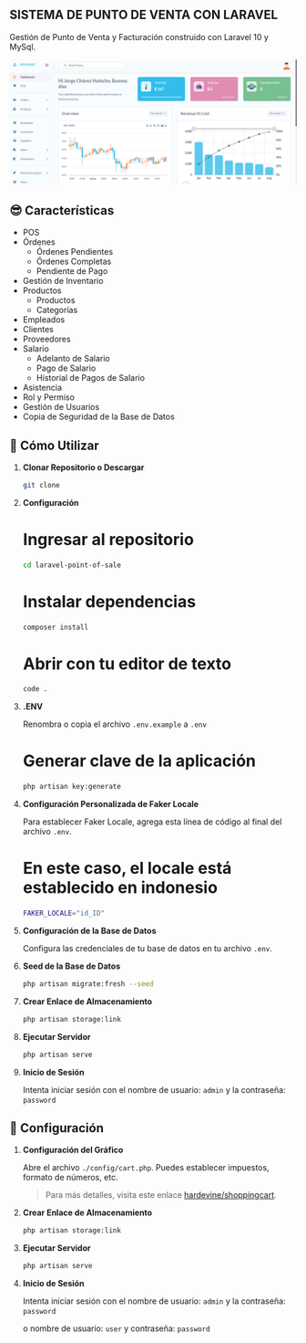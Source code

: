 ## SISTEMA DE PUNTO DE VENTA CON LARAVEL

Gestión de Punto de Venta y Facturación construido con Laravel 10 y MySql.

![Inicio](capturas/01.png)

## 😎 Características
- POS
- Órdenes
  - Órdenes Pendientes
  - Órdenes Completas
  - Pendiente de Pago
- Gestión de Inventario
- Productos
  - Productos
  - Categorías
- Empleados
- Clientes
- Proveedores
- Salario
  - Adelanto de Salario
  - Pago de Salario
  - Historial de Pagos de Salario
- Asistencia
- Rol y Permiso
- Gestión de Usuarios
- Copia de Seguridad de la Base de Datos

## 🚀 Cómo Utilizar

1. **Clonar Repositorio o Descargar**

    ```bash
    git clone  
    ```

2. **Configuración**
    # Ingresar al repositorio
    ```bash
    cd laravel-point-of-sale
    ```

    # Instalar dependencias
    ```bash
    composer install
    ```
    
    # Abrir con tu editor de texto
    ```bash
    code .
    ```

3. **.ENV**

    Renombra o copia el archivo `.env.example` a `.env`
    # Generar clave de la aplicación
    ```bash
    php artisan key:generate
    ```

4. **Configuración Personalizada de Faker Locale**

    Para establecer Faker Locale, agrega esta línea de código al final del archivo `.env`.
    # En este caso, el locale está establecido en indonesio
    ```bash
    FAKER_LOCALE="id_ID"
    ```

5. **Configuración de la Base de Datos**

    Configura las credenciales de tu base de datos en tu archivo `.env`.

6. **Seed de la Base de Datos**
    ```bash
    php artisan migrate:fresh --seed
    ```

7. **Crear Enlace de Almacenamiento**

    ```bash
    php artisan storage:link
    ```

8. **Ejecutar Servidor**

    ```bash
    php artisan serve
    ```

9. **Inicio de Sesión**

    Intenta iniciar sesión con el nombre de usuario: `admin` y la contraseña: `password`

## 🚀 Configuración
1. **Configuración del Gráfico**

    Abre el archivo `./config/cart.php`. Puedes establecer impuestos, formato de números, etc.
    > Para más detalles, visita este enlace [hardevine/shoppingcart](https://packagist.org/packages/hardevine/shoppingcart).

2. **Crear Enlace de Almacenamiento**

    ```bash
    php artisan storage:link
    ```

3. **Ejecutar Servidor**

    ```bash
    php artisan serve
    ```

4. **Inicio de Sesión**

    Intenta iniciar sesión con el nombre de usuario: `admin` y la contraseña: `password`

    o nombre de usuario: `user` y contraseña: `password`

